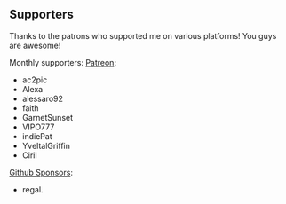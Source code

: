 ## Supporters

Thanks to the patrons who supported me on various platforms! You guys are awesome!

Monthly supporters:
[Patreon](https://www.patreon.com/illusion0001):

- ac2pic
- Alexa
- alessaro92
- faith
- GarnetSunset
- VIPO777
- indiePat
- YveltalGriffin
- Ciril

[Github Sponsors](https://github.com/sponsors/illusion0001):

- regal.
